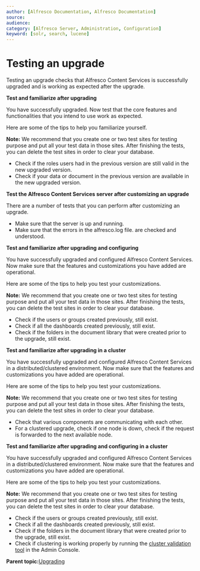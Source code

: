 ```yaml
---
author: [Alfresco Documentation, Alfresco Documentation]
source: 
audience: 
category: [Alfresco Server, Administration, Configuration]
keyword: [solr, search, lucene]
---
```


# Testing an upgrade

Testing an upgrade checks that Alfresco Content Services is successfully upgraded and is working as expected after the upgrade.

**Test and familiarize after upgrading**

You have successfully upgraded. Now test that the core features and functionalities that you intend to use work as expected.

Here are some of the tips to help you familiarize yourself.

**Note:** We recommend that you create one or two test sites for testing purpose and put all your test data in those sites. After finishing the tests, you can delete the test sites in order to clear your database.

-   Check if the roles users had in the previous version are still valid in the new upgraded version.
-   Check if your data or document in the previous version are available in the new upgraded version.

**Test the Alfresco Content Services server after customizing an upgrade**

There are a number of tests that you can perform after customizing an upgrade.

-   Make sure that the server is up and running.
-   Make sure that the errors in the alfresco.log file. are checked and understood.

**Test and familiarize after upgrading and configuring**

You have successfully upgraded and configured Alfresco Content Services. Now make sure that the features and customizations you have added are operational.

Here are some of the tips to help you test your customizations.

**Note:** We recommend that you create one or two test sites for testing purpose and put all your test data in those sites. After finishing the tests, you can delete the test sites in order to clear your database.

-   Check if the users or groups created previously, still exist.
-   Check if all the dashboards created previously, still exist.
-   Check if the folders in the document library that were created prior to the upgrade, still exist.

**Test and familiarize after upgrading in a cluster**

You have successfully upgraded and configured Alfresco Content Services in a distributed/clustered environment. Now make sure that the features and customizations you have added are operational.

Here are some of the tips to help you test your customizations.

**Note:** We recommend that you create one or two test sites for testing purpose and put all your test data in those sites. After finishing the tests, you can delete the test sites in order to clear your database.

-   Check that various components are communicating with each other.
-   For a clustered upgrade, check if one node is down, check if the request is forwarded to the next available node.

**Test and familiarize after upgrading and configuring in a cluster**

You have successfully upgraded and configured Alfresco Content Services in a distributed/clustered environment. Now make sure that the features and customizations you have added are operational.

Here are some of the tips to help you test your customizations.

**Note:** We recommend that you create one or two test sites for testing purpose and put all your test data in those sites. After finishing the tests, you can delete the test sites in order to clear your database.

-   Check if the users or groups created previously, still exist.
-   Check if all the dashboards created previously, still exist.
-   Check if the folders in the document library that were created prior to the upgrade, still exist.
-   Check if clustering is working properly by running the [cluster validation tool](../tasks/adminconsole-reposerverclustering.md) in the Admin Console.

**Parent topic:**[Upgrading](../concepts/ch-upgrade.md)

